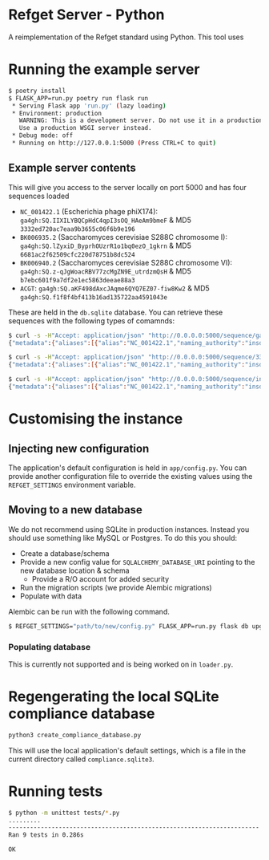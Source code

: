 # Refget Server - Python

A reimplementation of the Refget standard using Python. This tool uses 

# Running the example server

```bash
$ poetry install
$ FLASK_APP=run.py poetry run flask run
 * Serving Flask app 'run.py' (lazy loading)
 * Environment: production
   WARNING: This is a development server. Do not use it in a production deployment.
   Use a production WSGI server instead.
 * Debug mode: off
 * Running on http://127.0.0.1:5000 (Press CTRL+C to quit)
```

## Example server contents

This will give you access to the server locally on port 5000 and has four sequences loaded

- `NC_001422.1` (Escherichia phage phiX174): `ga4gh:SQ.IIXILYBQCpHdC4qpI3sOQ_HAeAm9bmeF` & MD5 `3332ed720ac7eaa9b3655c06f6b9e196`
- `BK006935.2` (Saccharomyces cerevisiae S288C chromosome I): `ga4gh:SQ.lZyxiD_ByprhOUzrR1o1bq0ezO_1gkrn` & MD5 `6681ac2f62509cfc220d78751b8dc524`
- `BK006940.2` (Saccharomyces cerevisiae S288C chromosome VI): `ga4gh:SQ.z-qJgWoacRBV77zcMgZN9E_utrdzmQsH` & MD5 `b7ebc601f9a7df2e1ec5863deeae88a3`
- `ACGT`: `ga4gh:SQ.aKF498dAxcJAqme6QYQ7EZ07-fiw8Kw2` & MD5 `ga4gh:SQ.f1f8f4bf413b16ad135722aa4591043e`

These are held in the `db.sqlite` database. You can retrieve these sequences with the following types of comamnds:

```bash
$ curl -s -H"Accept: application/json" "http://0.0.0.0:5000/sequence/ga4gh:SQ.IIXILYBQCpHdC4qpI3sOQ_HAeAm9bmeF/metadata"
{"metadata":{"aliases":[{"alias":"NC_001422.1","naming_authority":"insdc"}],"ga4gh":"ga4gh:SQ.IIXILYBQCpHdC4qpI3sOQ_HAeAm9bmeF","id":"ga4gh:SQ.IIXILYBQCpHdC4qpI3sOQ_HAeAm9bmeF","length":5386,"md5":"3332ed720ac7eaa9b3655c06f6b9e196"}}

$ curl -s -H"Accept: application/json" "http://0.0.0.0:5000/sequence/3332ed720ac7eaa9b3655c06f6b9e196/metadata"
{"metadata":{"aliases":[{"alias":"NC_001422.1","naming_authority":"insdc"}],"ga4gh":"ga4gh:SQ.IIXILYBQCpHdC4qpI3sOQ_HAeAm9bmeF","id":"ga4gh:SQ.IIXILYBQCpHdC4qpI3sOQ_HAeAm9bmeF","length":5386,"md5":"3332ed720ac7eaa9b3655c06f6b9e196"}}

$ curl -s -H"Accept: application/json" "http://0.0.0.0:5000/sequence/insdc:NC_001422.1/metadata"
{"metadata":{"aliases":[{"alias":"NC_001422.1","naming_authority":"insdc"}],"ga4gh":"ga4gh:SQ.IIXILYBQCpHdC4qpI3sOQ_HAeAm9bmeF","id":"ga4gh:SQ.IIXILYBQCpHdC4qpI3sOQ_HAeAm9bmeF","length":5386,"md5":"3332ed720ac7eaa9b3655c06f6b9e196"}}
```

# Customising the instance

## Injecting new configuration

The application's default configuration is held in `app/config.py`. You can provide another configuration file to override the existing values using the `REFGET_SETTINGS` environment variable.

## Moving to a new database

We do not recommend using SQLite in production instances. Instead you should use something like MySQL or Postgres. To do this you should:

- Create a database/schema
- Provide a new config value for `SQLALCHEMY_DATABASE_URI` pointing to the new database location & schema
  - Provide a R/O account for added security
- Run the migration scripts (we provide Alembic migrations)
- Populate with data

Alembic can be run with the following command.

```bash
$ REFGET_SETTINGS="path/to/new/config.py" FLASK_APP=run.py flask db upgrade
```

### Populating database

This is currently not supported and is being worked on in `loader.py`.

# Regengerating the local SQLite compliance database

```bash
python3 create_compliance_database.py
```

This will use the local application's default settings, which is a file in the current directory called `compliance.sqlite3`.

# Running tests

```bash
$ python -m unittest tests/*.py
.........
----------------------------------------------------------------------
Ran 9 tests in 0.286s

OK
```
